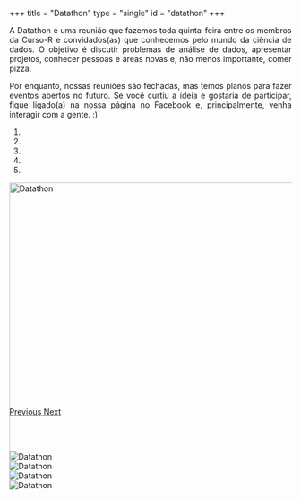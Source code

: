 +++
title =  "Datathon"
type = "single"
id = "datathon"
+++

<div align="justify">
<p>
A Datathon é uma reunião que fazemos toda quinta-feira entre os
membros da Curso-R e convidados(as) que conhecemos pelo mundo da 
ciência de dados. O objetivo é discutir problemas de análise de dados,
apresentar projetos, conhecer pessoas e áreas novas e, não menos
importante, comer pizza.
</p> 

<p>
Por enquanto, nossas reuniões são fechadas, mas temos planos para fazer
eventos abertos no futuro. Se você curtiu a ideia e gostaria de
participar, fique ligado(a) na nossa página no Facebook e, 
principalmente, venha interagir com a gente. :)
</p>
</div>


<div id="myCarousel" class="carousel slide" data-ride="carousel">
  <!-- Indicators -->
  <ol class="carousel-indicators">
    <li data-target="#myCarousel" data-slide-to="0" class="active"></li>
    <li data-target="#myCarousel" data-slide-to="1"></li>
    <li data-target="#myCarousel" data-slide-to="2"></li>
    <li data-target="#myCarousel" data-slide-to="3"></li>
    <li data-target="#myCarousel" data-slide-to="4"></li>
  </ol>

  <!-- Wrapper for slides -->
  <div class="carousel-inner" style=" width:100%; height: 400px !important;">
  <div class="item active">
  <img src="datathon_1.jpg" alt="Datathon" width="120%">
  </div>
  <div class="item">
  <img src="datathon_2.jpg" alt="Datathon">
  </div>
  <div class="item">
  <img src="datathon_3.jpg" alt="Datathon">
  </div>
  <div class="item">
  <img src="datathon_4.jpg" alt="Datathon">
  </div>
  <div class="item">
  <img src="datathon_5.jpg" alt="Datathon">
  </div>
  </div>

  <!-- Left and right controls -->
  <a class="left carousel-control" href="#myCarousel" data-slide="prev">
    <span class="glyphicon glyphicon-chevron-left"></span>
    <span class="sr-only">Previous</span>
  </a>
  <a class="right carousel-control" href="#myCarousel" data-slide="next">
    <span class="glyphicon glyphicon-chevron-right"></span>
    <span class="sr-only">Next</span>
  </a>
</div>



